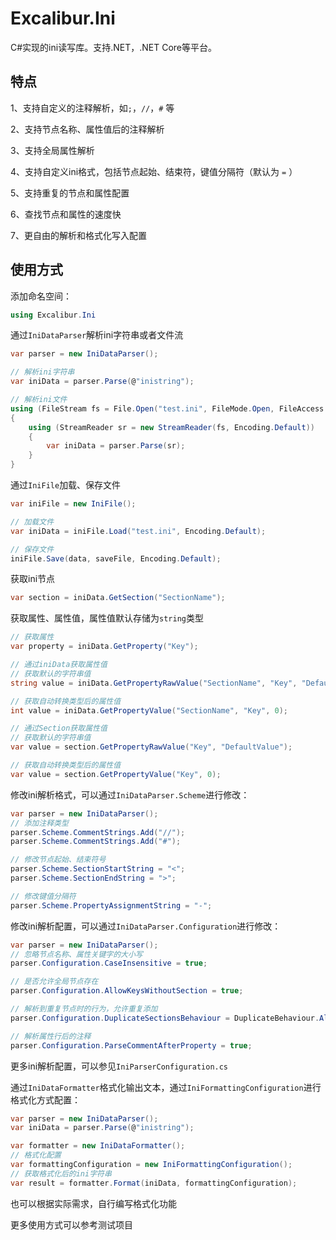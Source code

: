 # Excalibur.Ini

C#实现的ini读写库。支持.NET，.NET Core等平台。

## 特点

1、支持自定义的注释解析，如`;`，`//`，`#` 等

2、支持节点名称、属性值后的注释解析

3、支持全局属性解析

4、支持自定义ini格式，包括节点起始、结束符，键值分隔符（默认为 `=` ）

5、支持重复的节点和属性配置

6、查找节点和属性的速度快

7、更自由的解析和格式化写入配置

## 使用方式
添加命名空间：

```csharp
using Excalibur.Ini
```

通过`IniDataParser`解析ini字符串或者文件流

```csharp
var parser = new IniDataParser();

// 解析ini字符串
var iniData = parser.Parse(@"inistring");

// 解析ini文件
using (FileStream fs = File.Open("test.ini", FileMode.Open, FileAccess.Read, FileShare.ReadWrite))
{
    using (StreamReader sr = new StreamReader(fs, Encoding.Default))
    {
        var iniData = parser.Parse(sr);
    }
}
```

通过`IniFile`加载、保存文件

```csharp
var iniFile = new IniFile();

// 加载文件
var iniData = iniFile.Load("test.ini", Encoding.Default);

// 保存文件
iniFile.Save(data, saveFile, Encoding.Default);
```

获取ini节点

```csharp
var section = iniData.GetSection("SectionName");
```

获取属性、属性值，属性值默认存储为`string`类型

```csharp
// 获取属性
var property = iniData.GetProperty("Key");

// 通过iniData获取属性值
// 获取默认的字符串值
string value = iniData.GetPropertyRawValue("SectionName", "Key", "DefaultValue");

// 获取自动转换类型后的属性值
int value = iniData.GetPropertyValue("SectionName", "Key", 0);

// 通过Section获取属性值
// 获取默认的字符串值
var value = section.GetPropertyRawValue("Key", "DefaultValue");

// 获取自动转换类型后的属性值
var value = section.GetPropertyValue("Key", 0);
```

修改ini解析格式，可以通过`IniDataParser.Scheme`进行修改：

```csharp
var parser = new IniDataParser();
// 添加注释类型
parser.Scheme.CommentStrings.Add("//");
parser.Scheme.CommentStrings.Add("#");

// 修改节点起始、结束符号
parser.Scheme.SectionStartString = "<";
parser.Scheme.SectionEndString = ">";

// 修改键值分隔符
parser.Scheme.PropertyAssignmentString = "-";
```

修改ini解析配置，可以通过`IniDataParser.Configuration`进行修改：

```csharp
var parser = new IniDataParser();
// 忽略节点名称、属性关键字的大小写
parser.Configuration.CaseInsensitive = true;

// 是否允许全局节点存在
parser.Configuration.AllowKeysWithoutSection = true;

// 解析到重复节点时的行为，允许重复添加
parser.Configuration.DuplicateSectionsBehaviour = DuplicateBehaviour.AllowAndRepeat;

// 解析属性行后的注释
parser.Configuration.ParseCommentAfterProperty = true;
```

更多ini解析配置，可以参见`IniParserConfiguration.cs`

通过`IniDataFormatter`格式化输出文本，通过`IniFormattingConfiguration`进行格式化方式配置：

```csharp
var parser = new IniDataParser();
var iniData = parser.Parse(@"inistring");

var formatter = new IniDataFormatter();
// 格式化配置
var formattingConfiguration = new IniFormattingConfiguration();
// 获取格式化后的ini字符串
var result = formatter.Format(iniData, formattingConfiguration);
```

也可以根据实际需求，自行编写格式化功能

更多使用方式可以参考测试项目
